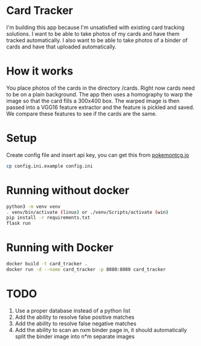 ﻿# Card Tracker
I'm building this app because I'm unsatisfied with existing card tracking solutions. 
I want to be able to take photos of my cards and have them tracked automatically. 
I also want to be able to take photos of a binder of cards and have that uploaded automatically.

# How it works
You place photos of the cards in the directory /cards. 
Right now cards need to be on a plain background.
The app then uses a homography to warp the image so that the card fills a 300x400 box.
The warped image is then passed into a VGG16 feature extractor and the feature is pickled and saved. 
We compare these features to see if the cards are the same.

# Setup
Create config file and insert api key, you can get this from [pokemontcg.io](https://pokemontcg.io/)
```bash
cp config.ini.example config.ini
```

# Running without docker
```bash
python3 -m venv venv
. venv/bin/activate (linux) or ./venv/Scripts/activate (win)
pip install -r requirements.txt
flask run
```

# Running with Docker

```bash
docker build -t card_tracker .
docker run -d --name card_tracker -p 8080:8080 card_tracker
```

# TODO
1. Use a proper database instead of a python list
2. Add the ability to resolve false positive matches
3. Add the ability to resolve false negative matches
4. Add the ability to scan an nxm binder page in, it should automatically split the binder image into n*m separate images
